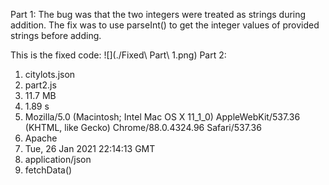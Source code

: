 Part 1:
The bug was that the two integers were treated as strings during addition. The fix was to use parseInt() to get the integer values of provided strings before adding.

This is the fixed code:
![](./Fixed\ Part\ 1.png)
Part 2:
1. citylots.json
2. part2.js
3. 11.7 MB
4. 1.89 s
5. Mozilla/5.0 (Macintosh; Intel Mac OS X 11_1_0) AppleWebKit/537.36 (KHTML, like Gecko) Chrome/88.0.4324.96 Safari/537.36
6. Apache
7. Tue, 26 Jan 2021 22:14:13 GMT
8. application/json
9. fetchData()
